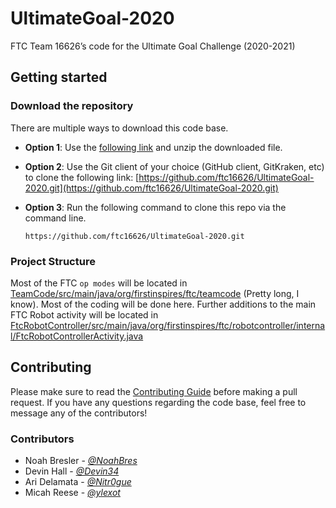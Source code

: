 # UltimateGoal-2020

FTC Team 16626’s code for the Ultimate Goal Challenge (2020-2021)

## Getting started

### Download the repository

There are multiple ways to download this code base.

- **Option 1**: Use the [following link](https://github.com/ftc16626/UltimateGoal-2020/archive/dev.zip) and unzip the downloaded file.
- **Option 2**: Use the Git client of your choice (GitHub client, GitKraken, etc) to clone the following link: [https://github.com/ftc16626/UltimateGoal-2020.git](https://github.com/ftc16626/UltimateGoal-2020.git)
- **Option 3**: Run the following command to clone this repo via the command line.

  `https://github.com/ftc16626/UltimateGoal-2020.git`

### Project Structure

Most of the FTC `op modes` will be located in [TeamCode/src/main/java/org/firstinspires/ftc/teamcode](TeamCode/src/main/java/org/firstinspires/ftc/teamcode) (Pretty long, I know). Most of the coding will be done here.
Further additions to the main FTC Robot activity will be located in [FtcRobotController/src/main/java/org/firstinspires/ftc/robotcontroller/internal/FtcRobotControllerActivity.java](FtcRobotController/src/main/java/org/firstinspires/ftc/robotcontroller/internal/FtcRobotControllerActivity.java)

## Contributing

Please make sure to read the [Contributing Guide](CONTRIBUTING.md) before making a pull request. If you have any questions regarding the code base, feel free to message any of the contributors!

### Contributors

- Noah Bresler - [_@NoahBres_](https://github.com/NoahBres)
- Devin Hall - [_@Devin34_](https://github.com/Devin34)
- Ari Delamata - [_@Nitr0gue_](https://github.com/Nitr0gue)
- Micah Reese - [_@ylexot_](https://github.com/ylexot)
